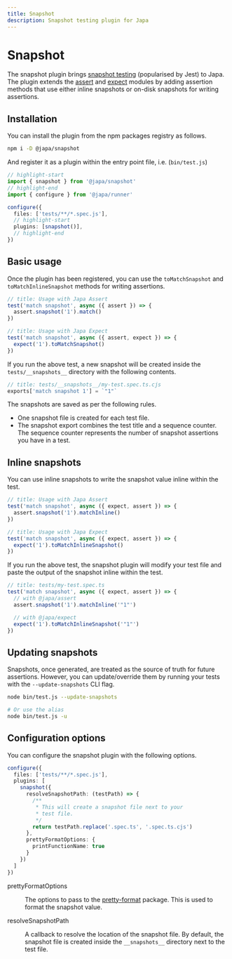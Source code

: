 ```yaml
---
title: Snapshot
description: Snapshot testing plugin for Japa
---
```


# Snapshot

The snapshot plugin brings [snapshot testing](https://www.sitepen.com/blog/snapshot-testing-benefits-and-drawbacks) (popularised by Jest) to Japa. The plugin extends the [assert](./assert.md) and [expect](./expect.md) modules by adding assertion methods that use either inline snapshots or on-disk snapshots for writing assertions.


## Installation

You can install the plugin from the npm packages registry as follows.

```sh
npm i -D @japa/snapshot
```

And register it as a plugin within the entry point file, i.e. (`bin/test.js`)

```ts
// highlight-start
import { snapshot } from '@japa/snapshot'
// highlight-end
import { configure } from '@japa/runner'

configure({
  files: ['tests/**/*.spec.js'],
  // highlight-start
  plugins: [snapshot()],
  // highlight-end
})
```

## Basic usage

Once the plugin has been registered, you can use the `toMatchSnapshot` and `toMatchInlineSnapshot` methods for writing assertions.

```ts
// title: Usage with Japa Assert
test('match snapshot', async ({ assert }) => {
  assert.snapshot('1').match()
})
```

```ts
// title: Usage with Japa Expect
test('match snapshot', async ({ assert, expect }) => {
  expect('1').toMatchSnapshot()
})
```

If you run the above test, a new snapshot will be created inside the `tests/__snapshots__` directory with the following contents.

```ts
// title: tests/__snapshots__/my-test.spec.ts.cjs
exports['match snapshot 1'] = `"1"`
```

The snapshots are saved as per the following rules.

- One snapshot file is created for each test file.
- The snapshot export combines the test title and a sequence counter. The sequence counter represents the number of snapshot assertions you have in a test.

## Inline snapshots

You can use inline snapshots to write the snapshot value inline within the test.

```ts
// title: Usage with Japa Assert
test('match snapshot', async ({ expect, assert }) => {
  assert.snapshot('1').matchInline()
})
```

```ts
// title: Usage with Japa Expect
test('match snapshot', async ({ expect, assert }) => {
  expect('1').toMatchInlineSnapshot()
})
```

If you run the above test, the snapshot plugin will modify your test file and paste the output of the snapshot inline within the test. 

```ts
// title: tests/my-test.spec.ts
test('match snapshot', async ({ expect, assert }) => {
  // with @japa/assert
  assert.snapshot('1').matchInline('"1"')

  // with @japa/expect
  expect('1').toMatchInlineSnapshot('"1"')
})
```

## Updating snapshots

Snapshots, once generated, are treated as the source of truth for future assertions. However, you can update/override them by running your tests with the `--update-snapshots` CLI flag.

```sh
node bin/test.js --update-snapshots

# Or use the alias
node bin/test.js -u
```

## Configuration options
You can configure the snapshot plugin with the following options.

```ts
configure({
  files: ['tests/**/*.spec.js'],
  plugins: [
    snapshot({
      resolveSnapshotPath: (testPath) => {
        /**
         * This will create a snapshot file next to your
         * test file.
         */
        return testPath.replace('.spec.ts', '.spec.ts.cjs')
      },
      prettyFormatOptions: {
        printFunctionName: true
      }
    })
  ]
})
```

<dl>

<dt>

prettyFormatOptions

</dt>

<dd>

The options to pass to the [pretty-format](https://www.npmjs.com/package/pretty-format) package. This is used to format the snapshot value.

</dd>

<dt>

resolveSnapshotPath

</dt>

<dd>

A callback to resolve the location of the snapshot file. By default, the snapshot file is created inside the `__snapshots__` directory next to the test file.

</dd>

</dl>
